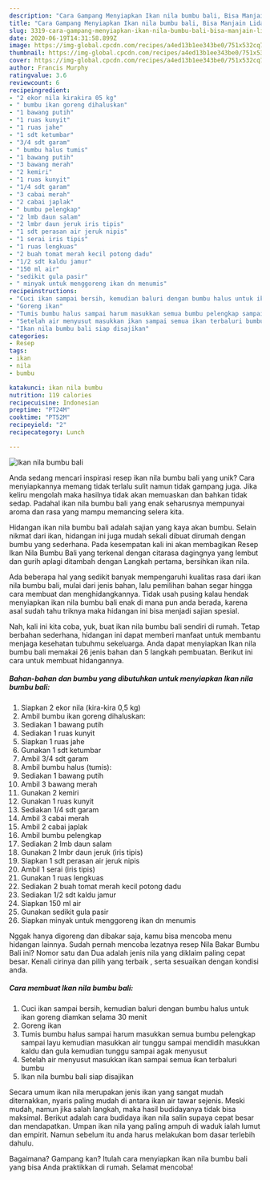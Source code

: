 ```yaml
---
description: "Cara Gampang Menyiapkan Ikan nila bumbu bali, Bisa Manjain Lidah"
title: "Cara Gampang Menyiapkan Ikan nila bumbu bali, Bisa Manjain Lidah"
slug: 3319-cara-gampang-menyiapkan-ikan-nila-bumbu-bali-bisa-manjain-lidah
date: 2020-06-19T14:31:58.899Z
image: https://img-global.cpcdn.com/recipes/a4ed13b1ee343be0/751x532cq70/ikan-nila-bumbu-bali-foto-resep-utama.jpg
thumbnail: https://img-global.cpcdn.com/recipes/a4ed13b1ee343be0/751x532cq70/ikan-nila-bumbu-bali-foto-resep-utama.jpg
cover: https://img-global.cpcdn.com/recipes/a4ed13b1ee343be0/751x532cq70/ikan-nila-bumbu-bali-foto-resep-utama.jpg
author: Francis Murphy
ratingvalue: 3.6
reviewcount: 6
recipeingredient:
- "2 ekor nila kirakira 05 kg"
- " bumbu ikan goreng dihaluskan"
- "1 bawang putih"
- "1 ruas kunyit"
- "1 ruas jahe"
- "1 sdt ketumbar"
- "3/4 sdt garam"
- " bumbu halus tumis"
- "1 bawang putih"
- "3 bawang merah"
- "2 kemiri"
- "1 ruas kunyit"
- "1/4 sdt garam"
- "3 cabai merah"
- "2 cabai japlak"
- " bumbu pelengkap"
- "2 lmb daun salam"
- "2 lmbr daun jeruk iris tipis"
- "1 sdt perasan air jeruk nipis"
- "1 serai iris tipis"
- "1 ruas lengkuas"
- "2 buah tomat merah kecil potong dadu"
- "1/2 sdt kaldu jamur"
- "150 ml air"
- "sedikit gula pasir"
- " minyak untuk menggoreng ikan dn menumis"
recipeinstructions:
- "Cuci ikan sampai bersih, kemudian baluri dengan bumbu halus untuk ikan goreng diamkan selama 30 menit"
- "Goreng ikan"
- "Tumis bumbu halus sampai harum masukkan semua bumbu pelengkap sampai layu kemudian masukkan air tunggu sampai mendidih masukkan kaldu dan gula kemudian tunggu sampai agak menyusut"
- "Setelah air menyusut masukkan ikan sampai semua ikan terbaluri bumbu"
- "Ikan nila bumbu bali siap disajikan"
categories:
- Resep
tags:
- ikan
- nila
- bumbu

katakunci: ikan nila bumbu 
nutrition: 119 calories
recipecuisine: Indonesian
preptime: "PT24M"
cooktime: "PT52M"
recipeyield: "2"
recipecategory: Lunch

---
```



![Ikan nila bumbu bali](https://img-global.cpcdn.com/recipes/a4ed13b1ee343be0/751x532cq70/ikan-nila-bumbu-bali-foto-resep-utama.jpg)

Anda sedang mencari inspirasi resep ikan nila bumbu bali yang unik? Cara menyiapkannya memang tidak terlalu sulit namun tidak gampang juga. Jika keliru mengolah maka hasilnya tidak akan memuaskan dan bahkan tidak sedap. Padahal ikan nila bumbu bali yang enak seharusnya mempunyai aroma dan rasa yang mampu memancing selera kita.

Hidangan ikan nila bumbu bali adalah sajian yang kaya akan bumbu. Selain nikmat dari ikan, hidangan ini juga mudah sekali dibuat dirumah dengan bumbu yang sederhana. Pada kesempatan kali ini akan membagikan Resep Ikan Nila Bumbu Bali yang terkenal dengan citarasa dagingnya yang lembut dan gurih aplagi ditambah dengan Langkah pertama, bersihkan ikan nila.

Ada beberapa hal yang sedikit banyak mempengaruhi kualitas rasa dari ikan nila bumbu bali, mulai dari jenis bahan, lalu pemilihan bahan segar hingga cara membuat dan menghidangkannya. Tidak usah pusing kalau hendak menyiapkan ikan nila bumbu bali enak di mana pun anda berada, karena asal sudah tahu triknya maka hidangan ini bisa menjadi sajian spesial.


Nah, kali ini kita coba, yuk, buat ikan nila bumbu bali sendiri di rumah. Tetap berbahan sederhana, hidangan ini dapat memberi manfaat untuk membantu menjaga kesehatan tubuhmu sekeluarga. Anda dapat menyiapkan Ikan nila bumbu bali memakai 26 jenis bahan dan 5 langkah pembuatan. Berikut ini cara untuk membuat hidangannya.

<!--inarticleads1-->

##### Bahan-bahan dan bumbu yang dibutuhkan untuk menyiapkan Ikan nila bumbu bali:

1. Siapkan 2 ekor nila (kira-kira 0,5 kg)
1. Ambil  bumbu ikan goreng dihaluskan:
1. Sediakan 1 bawang putih
1. Sediakan 1 ruas kunyit
1. Siapkan 1 ruas jahe
1. Gunakan 1 sdt ketumbar
1. Ambil 3/4 sdt garam
1. Ambil  bumbu halus (tumis):
1. Sediakan 1 bawang putih
1. Ambil 3 bawang merah
1. Gunakan 2 kemiri
1. Gunakan 1 ruas kunyit
1. Sediakan 1/4 sdt garam
1. Ambil 3 cabai merah
1. Ambil 2 cabai japlak
1. Ambil  bumbu pelengkap
1. Sediakan 2 lmb daun salam
1. Gunakan 2 lmbr daun jeruk (iris tipis)
1. Siapkan 1 sdt perasan air jeruk nipis
1. Ambil 1 serai (iris tipis)
1. Gunakan 1 ruas lengkuas
1. Sediakan 2 buah tomat merah kecil potong dadu
1. Sediakan 1/2 sdt kaldu jamur
1. Siapkan 150 ml air
1. Gunakan sedikit gula pasir
1. Siapkan  minyak untuk menggoreng ikan dn menumis


Nggak hanya digoreng dan dibakar saja, kamu bisa mencoba menu hidangan lainnya. Sudah pernah mencoba lezatnya resep Nila Bakar Bumbu Bali ini? Nomor satu dan Dua adalah jenis nila yang diklaim paling cepat besar. Kenali cirinya dan pilih yang terbaik , serta sesuaikan dengan kondisi anda. 

<!--inarticleads2-->

##### Cara membuat Ikan nila bumbu bali:

1. Cuci ikan sampai bersih, kemudian baluri dengan bumbu halus untuk ikan goreng diamkan selama 30 menit
1. Goreng ikan
1. Tumis bumbu halus sampai harum masukkan semua bumbu pelengkap sampai layu kemudian masukkan air tunggu sampai mendidih masukkan kaldu dan gula kemudian tunggu sampai agak menyusut
1. Setelah air menyusut masukkan ikan sampai semua ikan terbaluri bumbu
1. Ikan nila bumbu bali siap disajikan


Secara umum ikan nila merupakan jenis ikan yang sangat mudah diternakkan, nyaris paling mudah di antara ikan air tawar sejenis. Meski mudah, namun jika salah langkah, maka hasil budidayanya tidak bisa maksimal. Berikut adalah cara budidaya ikan nila salin supaya cepat besar dan mendapatkan. Umpan ikan nila yang paling ampuh di waduk ialah lumut dan empirit. Namun sebelum itu anda harus melakukan bom dasar terlebih dahulu. 

Bagaimana? Gampang kan? Itulah cara menyiapkan ikan nila bumbu bali yang bisa Anda praktikkan di rumah. Selamat mencoba!
